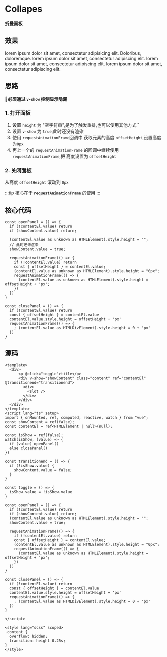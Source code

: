 # Collapes
**折叠面板**

## 效果

<CollapseItem>
    lorem ipsum dolor sit amet, consectetur adipisicing elit. Doloribus, doloremque.
    lorem ipsum dolor sit amet, consectetur adipiscing elit.
    lorem ipsum dolor sit amet, consectetur adipiscing elit.
    lorem ipsum dolor sit amet, consectetur adipiscing elit.
</CollapseItem>

<script setup>
  import CollapseItem from "../../../src/components/CollapseItem.vue";
</script>

## 思路
**🐘必须通过 `v-show` 控制显示隐藏**
### 1. 打开面板
   1. 设置 `height` 为 "空字符串",是为了触发重排,也可以使用其他方式``
   2. 设置 `v-show` 为 `true`,此时还没有渲染
   3. 使用 `requestAnimationFrame`回调中 获取元素的高度 `offsetHeight`,设置高度为`0px`
   4. 再上一个的 `requestAnimationFrame` 的回调中继续使用 `requestAnimationFrame`,把 高度设置为 `offsetHeight`
### 2. 关闭面板
   从高度 `offsetHeight` 滚动到 `0px` 

:::tip
 核心在于 **`requestAnimationFrame`** 的使用
:::
## 核心代码
```ts:line-numbers{5,7,12-14,22-24}
const openPanel = () => {
  if (!contentEl.value) return
  if (showContent.value) return;

  (contentEl.value as unknown as HTMLElement).style.height = "";
  // 此时还未渲染
  showContent.value = true;

  requestAnimationFrame(() => {
    if (!contentEl.value) return
    const { offsetHeight } = contentEl.value;   
    (contentEl.value as unknown as HTMLElement).style.height = "0px";
    requestAnimationFrame(() => {
      (contentEl.value as unknown as HTMLElement).style.height = offsetHeight + 'px'; 
    })
  })
}

const closePanel = () => {
  if (!contentEl.value) return
  const { offsetHeight } = contentEl.value
  contentEl.value.style.height = offsetHeight + 'px'
  requestAnimationFrame(() => {
    ; (contentEl.value as HTMLDivElement).style.height = 0 + 'px'
  })
}
```

## 源码
```vue
<template>
  <div>
      <p @click="toggle">title</p>
      <div v-show="showContent" class="content" ref="contentEl" @transitionend="transitionend">
        <div>
          <slot />
        </div>
      </div>
  </div>
</template>
<script lang="ts" setup>
import { onMounted, ref, computed, reactive, watch } from "vue";
const showContent = ref(false);
const contentEl = ref<HTMLElement | null>(null);

const isShow = ref(false);
watch(isShow, (value) => {
  if (value) openPanel()
  else closePanel()
})

const transitionend = () => {
  if (!isShow.value) {
    showContent.value = false;
  }
}

const toggle = () => {
  isShow.value = !isShow.value
}

const openPanel = () => {
  if (!contentEl.value) return
  if (showContent.value) return;
  (contentEl.value as unknown as HTMLElement).style.height = "";
  showContent.value = true;

  requestAnimationFrame(() => {
    if (!contentEl.value) return
    const { offsetHeight } = contentEl.value;
    (contentEl.value as unknown as HTMLElement).style.height = "0px";
    requestAnimationFrame(() => {
      (contentEl.value as unknown as HTMLElement).style.height = offsetHeight + 'px';
    })
  })
}

const closePanel = () => {
  if (!contentEl.value) return
  const { offsetHeight } = contentEl.value
  contentEl.value.style.height = offsetHeight + 'px'
  requestAnimationFrame(() => {
    ; (contentEl.value as HTMLDivElement).style.height = 0 + 'px'
  })
}

</script>

<style lang="scss" scoped>
.content {
  overflow: hidden;
  transition: height 0.25s;
}
</style>


```


